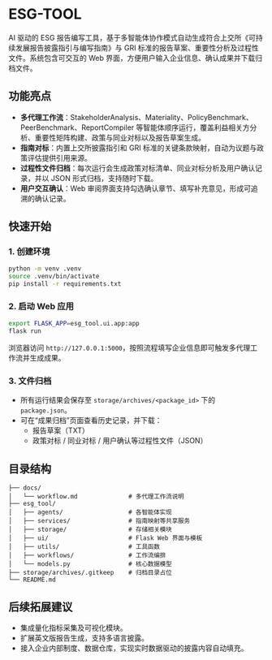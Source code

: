 # ESG-TOOL

AI 驱动的 ESG 报告编写工具，基于多智能体协作模式自动生成符合上交所《可持续发展报告披露指引与编写指南》与 GRI 标准的报告草案、重要性分析及过程性文件。系统包含可交互的 Web 界面，方便用户输入企业信息、确认成果并下载归档文件。

## 功能亮点

- **多代理工作流**：StakeholderAnalysis、Materiality、PolicyBenchmark、PeerBenchmark、ReportCompiler 等智能体顺序运行，覆盖利益相关方分析、重要性矩阵构建、政策与同业对标以及报告草案生成。
- **指南对标**：内置上交所披露指引和 GRI 标准的关键条款映射，自动为议题与政策评估提供引用来源。
- **过程性文件归档**：每次运行会生成政策对标清单、同业对标分析及用户确认记录，并以 JSON 形式归档，支持随时下载。
- **用户交互确认**：Web 审阅界面支持勾选确认章节、填写补充意见，形成可追溯的确认记录。

## 快速开始

### 1. 创建环境

```bash
python -m venv .venv
source .venv/bin/activate
pip install -r requirements.txt
```

### 2. 启动 Web 应用

```bash
export FLASK_APP=esg_tool.ui.app:app
flask run
```

浏览器访问 `http://127.0.0.1:5000`，按照流程填写企业信息即可触发多代理工作流并生成成果。

### 3. 文件归档

- 所有运行结果会保存至 `storage/archives/<package_id>` 下的 `package.json`。
- 可在“成果归档”页面查看历史记录，并下载：
  - 报告草案（TXT）
  - 政策对标 / 同业对标 / 用户确认等过程性文件（JSON）

## 目录结构

```
├── docs/
│   └── workflow.md              # 多代理工作流说明
├── esg_tool/
│   ├── agents/                  # 各智能体实现
│   ├── services/                # 指南映射等共享服务
│   ├── storage/                 # 存储相关模块
│   ├── ui/                      # Flask Web 界面与模板
│   ├── utils/                   # 工具函数
│   ├── workflows/               # 工作流编排
│   └── models.py                # 核心数据模型
├── storage/archives/.gitkeep    # 归档目录占位
└── README.md
```

## 后续拓展建议

- 集成量化指标采集及可视化模块。
- 扩展英文版报告生成，支持多语言披露。
- 接入企业内部制度、数据仓库，实现实时数据驱动的披露内容自动填充。

